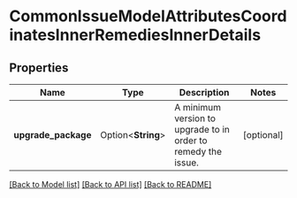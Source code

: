 # CommonIssueModelAttributesCoordinatesInnerRemediesInnerDetails

## Properties

Name | Type | Description | Notes
------------ | ------------- | ------------- | -------------
**upgrade_package** | Option<**String**> | A minimum version to upgrade to in order to remedy the issue. | [optional]

[[Back to Model list]](../README.md#documentation-for-models) [[Back to API list]](../README.md#documentation-for-api-endpoints) [[Back to README]](../README.md)



